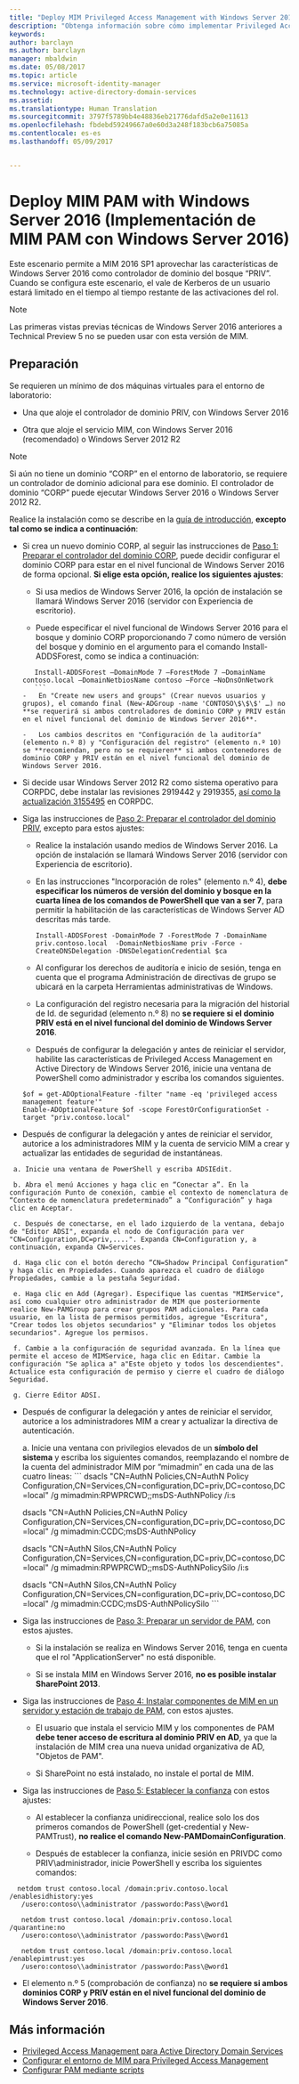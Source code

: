 ```yaml
---
title: "Deploy MIM Privileged Access Management with Windows Server 2016 (Implementación de Privileged Access Management de MIM con Windows Server 2016) | Microsoft Docs"
description: "Obtenga información sobre cómo implementar Privileged Access Management con Server 2016"
keywords: 
author: barclayn
ms.author: barclayn
manager: mbaldwin
ms.date: 05/08/2017
ms.topic: article
ms.service: microsoft-identity-manager
ms.technology: active-directory-domain-services
ms.assetid: 
ms.translationtype: Human Translation
ms.sourcegitcommit: 3797f5789bb4e48836eb21776dafd5a2e0e11613
ms.openlocfilehash: fbdebd59249667a0e60d3a248f183bcb6a75085a
ms.contentlocale: es-es
ms.lasthandoff: 05/09/2017


---
```




# <a name="deploy-mim-pam-with-windows-server-2016"></a>Deploy MIM PAM with Windows Server 2016 (Implementación de MIM PAM con Windows Server 2016)


Este escenario permite a MIM 2016 SP1 aprovechar las características de Windows Server 2016 como controlador de dominio del bosque “PRIV”.  Cuando se configura este escenario, el vale de Kerberos de un usuario estará limitado en el tiempo al tiempo restante de las activaciones del rol. 

>[!Note]
Las primeras vistas previas técnicas de Windows Server 2016 anteriores a Technical Preview 5 no se pueden usar con esta versión de MIM.

## <a name="preparation"></a>Preparación

Se requieren un mínimo de dos máquinas virtuales para el entorno de laboratorio:

-   Una que aloje el controlador de dominio PRIV, con Windows Server 2016

-   Otra que aloje el servicio MIM, con Windows Server 2016 (recomendado) o Windows Server 2012 R2

>[!NOTE]
Si aún no tiene un dominio “CORP” en el entorno de laboratorio, se requiere un controlador de dominio adicional para ese dominio. El controlador de dominio “CORP” puede ejecutar Windows Server 2016 o Windows Server 2012 R2.


Realice la instalación como se describe en la [guía de introducción](privileged-identity-management-for-active-directory-domain-services.md), **excepto tal como se indica a continuación**:

-   Si crea un nuevo dominio CORP, al seguir las instrucciones de [Paso 1: Preparar el controlador del dominio CORP](step-1-prepare-corp-domain.md), puede decidir configurar el dominio CORP para estar en el nivel funcional de Windows Server 2016 de forma opcional. **Si elige esta opción, realice los siguientes ajustes**:

    -   Si usa medios de Windows Server 2016, la opción de instalación se llamará Windows Server 2016 (servidor con Experiencia de escritorio).

    -   Puede especificar el nivel funcional de Windows Server 2016 para el bosque y dominio CORP proporcionando 7 como número de versión del bosque y dominio en el argumento para el comando Install-ADDSForest, como se indica a continuación:
     ```
        Install-ADDSForest –DomainMode 7 –ForestMode 7 –DomainName contoso.local –DomainNetbiosName contoso –Force –NoDnsOnNetwork
        ```
    -   En "Create new users and groups" (Crear nuevos usuarios y grupos), el comando final (New-ADGroup -name 'CONTOSO\$\$\$' …) no **se requerirá si ambos controladores de dominio CORP y PRIV están en el nivel funcional del dominio de Windows Server 2016**.

    -   Los cambios descritos en "Configuración de la auditoría"(elemento n.º 8) y "Configuración del registro" (elemento n.º 10) se **recomiendan, pero no se requieren** si ambos contenedores de dominio CORP y PRIV están en el nivel funcional del dominio de Windows Server 2016.

-   Si decide usar Windows Server 2012 R2 como sistema operativo para CORPDC, debe instalar las revisiones 2919442 y 2919355, [así como la actualización 3155495](http://support.microsoft.com/kb/3156418) en CORPDC.

-   Siga las instrucciones de [Paso 2: Preparar el controlador del dominio PRIV](step-2-prepare-priv-domain-controller.md), excepto para estos ajustes:

    -   Realice la instalación usando medios de Windows Server 2016. La opción de instalación se llamará Windows Server 2016 (servidor con Experiencia de escritorio).

    -   En las instrucciones "Incorporación de roles" (elemento n.º 4), **debe especificar los números de versión del dominio y bosque en la cuarta línea de los comandos de PowerShell que van a ser 7**, para permitir la habilitación de las características de Windows Server AD descritas más tarde.

        ```
        Install-ADDSForest -DomainMode 7 -ForestMode 7 -DomainName priv.contoso.local  -DomainNetbiosName priv -Force -CreateDNSDelegation -DNSDelegationCredential $ca
        ```  

    -   Al configurar los derechos de auditoría e inicio de sesión, tenga en cuenta que el programa Administración de directivas de grupo se ubicará en la carpeta Herramientas administrativas de Windows.

    -   La configuración del registro necesaria para la migración del historial de Id. de seguridad (elemento n.º 8) no **se requiere si el dominio PRIV está en el nivel funcional del dominio de Windows Server 2016**.

    -   Después de configurar la delegación y antes de reiniciar el servidor, habilite las características de Privileged Access Management en Active Directory de Windows Server 2016, inicie una ventana de PowerShell como administrador y escriba los comandos siguientes.

    ```
    $of = get-ADOptionalFeature -filter "name -eq 'privileged access management feature'"
    Enable-ADOptionalFeature $of -scope ForestOrConfigurationSet -target "priv.contoso.local"
    ```

  -   Después de configurar la delegación y antes de reiniciar el servidor, autorice a los administradores MIM y la cuenta de servicio MIM a crear y actualizar las entidades de seguridad de instantáneas.

     a. Inicie una ventana de PowerShell y escriba ADSIEdit.

     b. Abra el menú Acciones y haga clic en “Conectar a”. En la configuración Punto de conexión, cambie el contexto de nomenclatura de “Contexto de nomenclatura predeterminado” a “Configuración” y haga clic en Aceptar.

     c. Después de conectarse, en el lado izquierdo de la ventana, debajo de "Editor ADSI", expanda el nodo de Configuración para ver "CN=Configuration,DC=priv,....". Expanda CN=Configuration y, a continuación, expanda CN=Services.

     d. Haga clic con el botón derecho “CN=Shadow Principal Configuration” y haga clic en Propiedades. Cuando aparezca el cuadro de diálogo Propiedades, cambie a la pestaña Seguridad.

     e. Haga clic en Add (Agregar). Especifique las cuentas "MIMService", así como cualquier otro administrador de MIM que posteriormente realice New-PAMGroup para crear grupos PAM adicionales. Para cada usuario, en la lista de permisos permitidos, agregue "Escritura", "Crear todos los objetos secundarios" y "Eliminar todos los objetos secundarios". Agregue los permisos.

     f. Cambie a la configuración de seguridad avanzada. En la línea que permite el acceso de MIMService, haga clic en Editar. Cambie la configuración "Se aplica a" a"Este objeto y todos los descendientes". Actualice esta configuración de permiso y cierre el cuadro de diálogo Seguridad.

     g. Cierre Editor ADSI.

 -   Después de configurar la delegación y antes de reiniciar el servidor, autorice a los administradores MIM a crear y actualizar la directiva de autenticación.

     a.  Inicie una ventana con privilegios elevados de un **símbolo del sistema** y escriba los siguientes comandos, reemplazando el nombre de la cuenta del administrador MIM por “mimadmin” en cada una de las cuatro líneas:
    ```
       dsacls "CN=AuthN Policies,CN=AuthN Policy
       Configuration,CN=Services,CN=configuration,DC=priv,DC=contoso,DC=local" /g
       mimadmin:RPWPRCWD;;msDS-AuthNPolicy /i:s

       dsacls "CN=AuthN Policies,CN=AuthN Policy
       Configuration,CN=Services,CN=configuration,DC=priv,DC=contoso,DC=local" /g
       mimadmin:CCDC;msDS-AuthNPolicy

       dsacls "CN=AuthN Silos,CN=AuthN Policy
       Configuration,CN=Services,CN=configuration,DC=priv,DC=contoso,DC=local" /g
       mimadmin:RPWPRCWD;;msDS-AuthNPolicySilo /i:s

       dsacls "CN=AuthN Silos,CN=AuthN Policy
       Configuration,CN=Services,CN=configuration,DC=priv,DC=contoso,DC=local" /g
       mimadmin:CCDC;msDS-AuthNPolicySilo
    ```


-   Siga las instrucciones de [Paso 3: Preparar un servidor de PAM](step-3-prepare-pam-server.md), con estos ajustes.

    -   Si la instalación se realiza en Windows Server 2016, tenga en cuenta que el rol "ApplicationServer" no está disponible.

    -   Si se instala MIM en Windows Server 2016, **no es posible instalar SharePoint 2013**.

-   Siga las instrucciones de [Paso 4: Instalar componentes de MIM en un servidor y estación de trabajo de PAM](step-4-install-mim-components-on-pam-server.md), con estos ajustes.

    -   El usuario que instala el servicio MIM y los componentes de PAM **debe tener acceso de escritura al dominio PRIV en AD**, ya que la instalación de MIM crea una nueva unidad organizativa de AD, "Objetos de PAM".

    -   Si SharePoint no está instalado, no instale el portal de MIM.

-   Siga las instrucciones de [Paso 5: Establecer la confianza](step-5-establish-trust-between-priv-corp-forests.md) con estos ajustes:

    -   Al establecer la confianza unidireccional, realice solo los dos primeros comandos de PowerShell (get-credential y New-PAMTrust), **no realice el comando New-PAMDomainConfiguration**.

    -   Después de establecer la confianza, inicie sesión en PRIVDC como PRIV\\administrador, inicie PowerShell y escriba los siguientes comandos:
  ```
    netdom trust contoso.local /domain:priv.contoso.local /enablesidhistory:yes
     /usero:contoso\\administrator /passwordo:Pass\@word1

     netdom trust contoso.local /domain:priv.contoso.local /quarantine:no
     /usero:contoso\\administrator /passwordo:Pass\@word1  

     netdom trust contoso.local /domain:priv.contoso.local /enablepimtrust:yes
     /usero:contoso\\administrator /passwordo:Pass\@word1
  ```

-   El elemento n.º 5 (comprobación de confianza) no **se requiere si ambos dominios CORP y PRIV están en el nivel funcional del dominio de Windows Server 2016**.

## <a name="more-information"></a>Más información

- [Privileged Access Management para Active Directory Domain Services](privileged-identity-management-for-active-directory-domain-services.md)
- [Configurar el entorno de MIM para Privileged Access Management](configuring-mim-environment-for-pam.md)
- [Configurar PAM mediante scripts](sp1-pam-configure-using-scripts.md)

